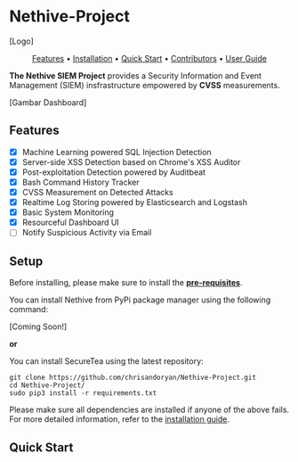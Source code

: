 ﻿# Nethive-Project

[Logo]

<p align="center">
  <a href="#features">Features</a> •
  <a href="#installation">Installation</a> •
  <a href="#quick-start">Quick Start</a> •
  <a href="#contributors">Contributors</a> •
  <a href="/doc/en-US/user_guide.md">User Guide</a>
</p>

**The Nethive SIEM Project** provides a Security Information and Event Management (SIEM) insfrastructure empowered by **CVSS** measurements.

[Gambar Dashboard]

## Features

 - [x] Machine Learning powered SQL Injection Detection
 - [x] Server-side XSS Detection based on Chrome's XSS Auditor
 - [x] Post-exploitation Detection powered by Auditbeat
 - [x] Bash Command History Tracker
 - [x] CVSS Measurement on Detected Attacks
 - [x] Realtime Log Storing powered by Elasticsearch and Logstash
 - [x] Basic System Monitoring
 - [x] Resourceful Dashboard UI
 - [ ] Notify Suspicious Activity via Email 

## Setup

Before installing, please make sure to install the **[pre-requisites](/doc/en-US/user_guide.md#pre-requisites)**.

You can install Nethive from PyPi package manager using the following command:

[Coming Soon!]

**or**

You can install SecureTea using the latest repository:
```
git clone https://github.com/chrisandoryan/Nethive-Project.git
cd Nethive-Project/
sudo pip3 install -r requirements.txt
```
Please make sure all dependencies are installed if anyone of the above fails.
For more detailed information, refer to the [installation guide](https://github.com/OWASP/SecureTea-Project/blob/master/doc/en-US/user_guide.md#installation).

## Quick Start


